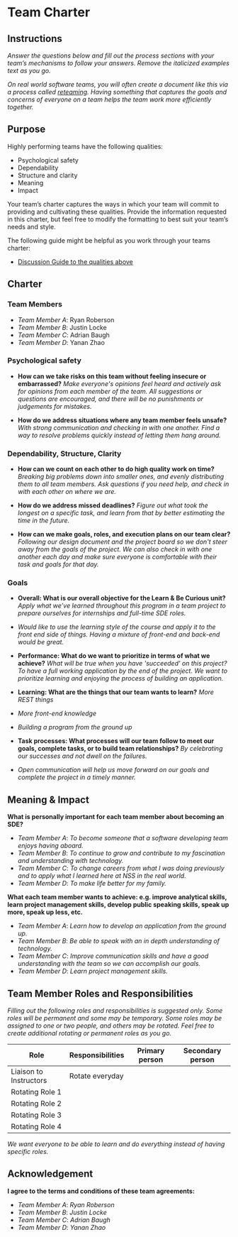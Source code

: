 # Team Charter

## Instructions

_Answer the questions below and fill out the process sections with your team’s mechanisms to follow your answers. Remove the italicized examples text as you go._

_On real world software teams, you will often create a document like this via a process called [reteaming](https://www.agilealliance.org/resources/experience-reports/dynamic-reteaming-how-we-thrive-by-rebuilding-teams/). Having something that captures the goals and concerns of everyone on a team helps the team work more efficiently together._

## Purpose

Highly performing teams have the following qualities:

* Psychological safety
* Dependability
* Structure and clarity
* Meaning
* Impact

Your team’s charter captures the ways in which your team will commit to providing and cultivating these qualities. Provide the information requested in this charter, but feel free to modify the formatting to best suit your team’s needs and style.

The following guide might be helpful as you work through your teams charter:

* [Discussion Guide to the qualities above](https://docs.google.com/document/d/1lgiz6mwZeyWEaJxN_NMI-tI5Qijv2BHh27DPLeSLE40)

## Charter

### Team Members

- _Team Member A_: Ryan Roberson
- _Team Member B_: Justin Locke
- _Team Member C_: Adrian Baugh
- _Team Member D_: Yanan Zhao

### Psychological safety

* **How can we take risks on this team without feeling insecure or embarrassed?**
  _Make everyone's opinions feel heard and actively ask for opinions from each member of the team. All suggestions or questions are encouraged, and there will be no punishments or judgements for mistakes._

* **How do we address situations where any team member feels unsafe?**
  _With strong communication and checking in with one another. Find a way to resolve problems quickly instead of letting them hang around._

### Dependability, Structure, Clarity

* **How can we count on each other to do high quality work on time?**
  _Breaking big problems down into smaller ones, and evenly distributing them to all team members. Ask questions if you need help, and check in with each other on where we are._

* **How do we address missed deadlines?**
  _Figure out what took the longest on a specific task, and learn from that by better estimating the time in the future._

* **How can we make goals, roles, and execution plans on our team clear?**
  _Following our design document and the project board so we don't steer away from the goals of the project. We can also check in with one another each day and make sure everyone is comfortable with their task and goals for that day._


### Goals

* **Overall: What is our overall objective for the Learn & Be Curious unit?**
  _Apply what we’ve learned throughout this program in a team project to prepare ourselves for internships and full-time SDE roles._
* _Would like to use the learning style of the course and apply it to the front end side of things. Having a mixture of front-end and back-end would be great._


* **Performance: What do we want to prioritize in terms of what we achieve?**
  _What will be true when you have 'succeeded' on this project? To have a full working application by the end of the project. We want to prioritize learning and enjoying the process of building an application._


* **Learning: What are the things that our team wants to learn?**
  _More REST things_
* _More front-end knowledge_
* _Building a program from the ground up_


* **Task processes: What processes will our team follow to meet our goals, complete tasks, or to build team relationships?**
  _By celebrating our successes and not dwell on the failures._
* _Open communication will help us move forward on our goals and complete the project in a timely manner._

## Meaning & Impact

**What is personally important for each team member about becoming an SDE?**

* _Team Member A_: _To become someone that a software developing team enjoys having aboard._
* _Team Member B_: _To continue to grow and contribute to my fascination and understanding with technology._
* _Team Member C_: _To change careers from what I was doing previously and to apply what I learned here at NSS in the real world._
* _Team Member D_: _To make life better for my family._

**What each team member wants to achieve: e.g. improve analytical skills, learn project management skills, develop public speaking skills, speak up more, speak up less, etc.**

* _Team Member A_: _Learn how to develop an application from the ground up._
* _Team Member B_: _Be able to speak with an in depth understanding of technology._
* _Team Member C_: _Improve communication skills and have a good understanding with the team so we can accomplish our goals._
* _Team Member D_: _Learn project management skills._

## Team Member Roles and Responsibilities

_Filling out the following roles and responsibilities is suggested only. Some roles will be permanent and some may be temporary. Some roles may be assigned to one or two people, and others may be rotated. Feel free to create additional rotating or permanent roles as you go._

|**Role**               | **Responsibilities** |**Primary person** |**Secondary person** |
|---                    |----------------------|---                |---                  |
|Liaison to Instructors | Rotate everyday      |                   |                     |
|Rotating Role 1        |                      |                   |                     |
|Rotating Role 2        |                      |                   |                     |
|Rotating Role 3        |                      |                   |                     |
|Rotating Role 4        |                      |                   |                     |

_We want everyone to be able to learn and do everything instead of having specific roles._

## Acknowledgement

**I agree to the terms and conditions of these team agreements:**

* _Team Member A_: _Ryan Roberson_
* _Team Member B_: _Justin Locke_
* _Team Member C_: _Adrian Baugh_
* _Team Member D_: _Yanan Zhao_
